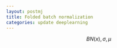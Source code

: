 ```yaml
---
layout: postmj
title: Folded batch normalization
categories: update deeplearning
---
```


$$ BN(x), \sigma, \mu $$